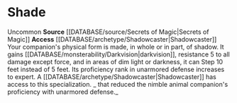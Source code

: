 ﻿---
id: '12'
name: Shade
rarity: Common
rus_type_level: null
source: '[[DATABASE/source/Secrets of Magic|Secrets of Magic]]'
trait: null
type: Animal Companion Specialization

---
# Shade

<span class="trait-uncommon item-trait">Uncommon</span>
**Source** [[DATABASE/source/Secrets of Magic|Secrets of Magic]] 
**Access** [[DATABASE/archetype/Shadowcaster|Shadowcaster]]
Your companion's physical form is made, in whole or in part, of shadow. It gains [[DATABASE/monsterability/Darkvision|darkvision]], resistance 5 to all damage except force, and in areas of dim light or darkness, it can Step 10 feet instead of 5 feet. Its proficiency rank in unarmored defense increases to expert. 
 A [[DATABASE/archetype/Shadowcaster|Shadowcaster]] has access to this specialization.
_ that reduced the nimble animal companion's proficiency with unarmored defense._